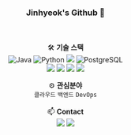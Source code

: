 <div align="center">

### Jinhyeok's Github 👋
</br></br>
🛠 **기술 스택**</br>
<img src="https://img.shields.io/badge/Java-953734?style=flat&logo=java&logoColor=white" alt="Java"> <img src="https://img.shields.io/badge/Python-3776AB?style=flat&logo=Python&logoColor=white" alt="Python"> <img src="https://img.shields.io/badge/Spring%20Boot-6DB33F?style=flat&logo=Spring%20Boot&logoColor=white"/> <img src="https://img.shields.io/badge/PostgreSQL-336791?style=flat&logo=PostgreSQL&logoColor=white" alt="PostgreSQL"></br> <img src="https://img.shields.io/badge/AWS-232F3E?style=flat&logo=amazonwebservices&logoColor=white"> <img src="https://img.shields.io/badge/Linux-FCC624?style=flat&logo=Linux&logoColor=black"> <img src="https://img.shields.io/badge/Terraform-844FBA?style=flat&logo=terraform&logoColor=white"> <img src="https://img.shields.io/badge/Docker-2496ED?style=flat&logo=docker&logoColor=white">

⚙️ **관심분야**</br>
`클라우드` `백엔드` `DevOps`</br></br>
📫 **Contact**</br>
[<img src="https://img.shields.io/badge/Gmail-EA4335?style=flat&logo=Gmail&logoColor=white">](mailto:hyeok1234565@gmail.com) [<img src="https://img.shields.io/badge/LinkedIn-0A66C2?style=flat&logo=LinkedIn&logoColor=white">](http://linkedin.com/in/진혁-고-368652323)

</div>
